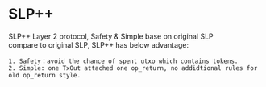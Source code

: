 # SLP++
SLP++ Layer 2 protocol, Safety & Simple base on original  SLP  
compare to original SLP, SLP++ has below advantage:
```
1. Safety：avoid the chance of spent utxo which contains tokens.
2. Simple: one TxOut attached one op_return, no addidtional rules for old op_return style.
```
